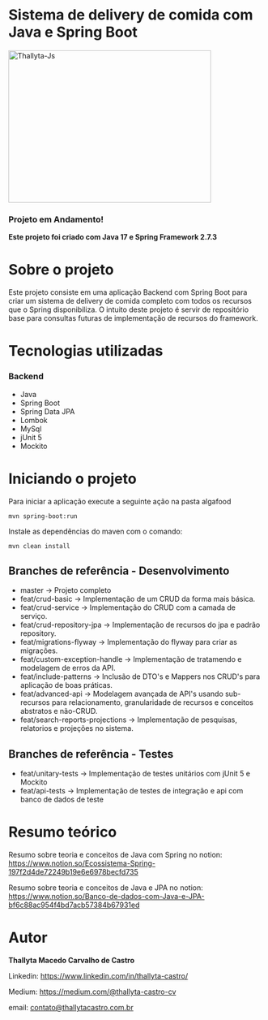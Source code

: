# Sistema de delivery de comida com Java e Spring Boot
<img  align="center" alt="Thallyta-Js" height="300" width="400" src="https://cdn.jsdelivr.net/gh/devicons/devicon/icons/spring/spring-original-wordmark.svg" />

### Projeto em Andamento!

<b>Este projeto foi criado com Java 17 e Spring Framework 2.7.3</b>

# Sobre o projeto

Este projeto consiste em uma aplicação Backend com Spring Boot para criar um sistema de delivery de comida completo com todos os recursos que o Spring disponibiliza.
O intuito deste projeto é servir de repositório base para consultas futuras de implementação de recursos do framework.

# Tecnologias utilizadas


### Backend

- Java
- Spring Boot
- Spring Data JPA
- Lombok
- MySql
- jUnit 5
- Mockito

# Iniciando o projeto

Para iniciar a aplicação execute a seguinte ação na pasta algafood

```shell script
mvn spring-boot:run
```

Instale as dependências do maven com o comando:

```shell script
mvn clean install
```

## Branches de referência - Desenvolvimento

- master -> Projeto completo
- feat/crud-basic -> Implementação de um CRUD da forma mais básica.
- feat/crud-service -> Implementação do CRUD com a camada de serviço.
- feat/crud-repository-jpa -> Implementação de recursos do jpa e padrão repository.
- feat/migrations-flyway -> Implementação do flyway para criar as migrações.
- feat/custom-exception-handle -> Implementação de tratamendo e modelagem de erros da API.
- feat/include-patterns -> Inclusão de DTO's e Mappers nos CRUD's para aplicação de boas práticas.
- feat/advanced-api -> Modelagem avançada de API's usando sub-recursos para relacionamento, granularidade de recursos e conceitos abstratos e não-CRUD.
- feat/search-reports-projections -> Implementação de pesquisas, relatorios e projeções no sistema.

## Branches de referência - Testes
- feat/unitary-tests -> Implementação de testes unitários com jUnit 5 e Mockito
- feat/api-tests -> Implementação de testes de integração e api com banco de dados de teste

# Resumo teórico
Resumo sobre teoria e conceitos de Java com Spring no notion:
https://www.notion.so/Ecossistema-Spring-197f2d4de72249b19e6e6978becfd735

Resumo sobre teoria e conceitos de Java e JPA no notion:
https://www.notion.so/Banco-de-dados-com-Java-e-JPA-bf6c88ac954f4bd7acb57384b67931ed

# Autor
<b>Thallyta Macedo Carvalho de Castro</b>

Linkedin: https://www.linkedin.com/in/thallyta-castro/

Medium: https://medium.com/@thallyta-castro-cv

email: contato@thallytacastro.com.br
